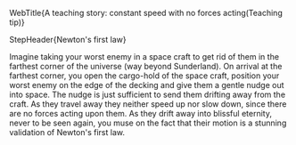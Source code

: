 WebTitle{A teaching story: constant speed with no forces acting(Teaching tip)}

StepHeader{Newton's first law}

Imagine taking your worst enemy in a space craft to get rid of them in the farthest corner of the universe (way beyond Sunderland). On arrival at the farthest corner, you open the cargo-hold of the space craft, position your worst enemy on the edge of the decking and give them a gentle nudge out into space. The nudge is just sufficient to send them drifting away from the craft. As they travel away they neither speed up nor slow down, since there are no forces acting upon them. As they drift away into blissful eternity, never to be seen again, you muse on the fact that their motion is a stunning validation of Newton's first law.

